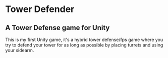 # Tower Defender

## A Tower Defense game for Unity

This is my first Unity game, it's a hybrid tower defense/fps game where you try to defend your tower for as long as possible by placing turrets and using your sidearm.
